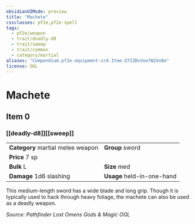 ```yaml
---
obsidianUIMode: preview
title: "Machete"
cssclasses: pf2e,pf2e-spell
tags:
  - pf2e/weapon
  - trait/deadly-d8
  - trait/sweep
  - trait/common
  - category/martial
aliases: "Compendium.pf2e.equipment-srd.Item.O7IZBvVoe7W2XnBa"
license: OGL
---
```

# Machete
## Item 0
### [[deadly-d8]][[sweep]]

|  |  |
| -- | -- |
| **Category** martial melee weapon | **Group** sword |
| **Price** 7 sp |  |
| **Bulk** L | **Size** med |
| **Damage** 1d6 slashing  | **Usage** held-in-one-hand |



This medium-length sword has a wide blade and long grip. Though it is typically used to hack through heavy foliage, the machete can also be used as a deadly weapon.

*Source: Pathfinder Lost Omens Gods & Magic*
*OGL*